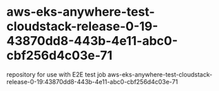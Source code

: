 # aws-eks-anywhere-test-cloudstack-release-0-19-43870dd8-443b-4e11-abc0-cbf256d4c03e-71
repository for use with E2E test job aws-eks-anywhere-test-cloudstack-release-0-19:43870dd8-443b-4e11-abc0-cbf256d4c03e-71
